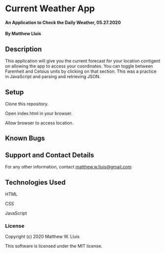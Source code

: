 # Current Weather App

#### An Application to Check the Daily Weather, 05.27.2020

#### By Matthew Lluís

## Description

This application will give you the current forecast for your location contigent on allowing the app to access your coordinates. You can toggle between Farenheit and Celsius units by clicking on that section. This was a practice in JavaScript and parsing and retrieving JSON.

## Setup

Clone this repository.

Open index.html in your browser.

Allow browser to access location.

## Known Bugs



## Support and Contact Details
For any other information, contact matthew.w.lluis@gmail.com

## Technologies Used

HTML

CSS

JavaScript

### License

Copyright (c) 2020 Matthew W. Lluís

This software is licensed under the MIT license.